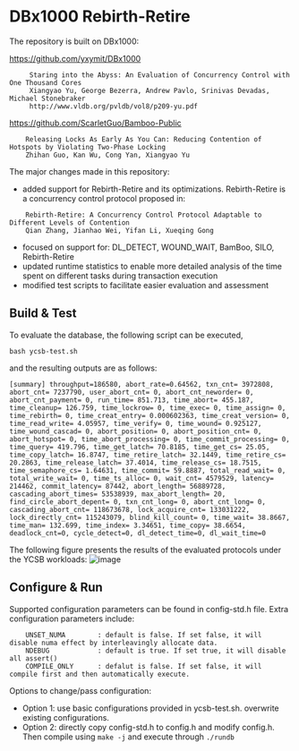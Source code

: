 DBx1000 Rebirth-Retire
==============
The repository is built on DBx1000: 

https://github.com/yxymit/DBx1000 
```
     Staring into the Abyss: An Evaluation of Concurrency Control with One Thousand Cores
     Xiangyao Yu, George Bezerra, Andrew Pavlo, Srinivas Devadas, Michael Stonebraker
     http://www.vldb.org/pvldb/vol8/p209-yu.pdf
```

https://github.com/ScarletGuo/Bamboo-Public
```
    Releasing Locks As Early As You Can: Reducing Contention of Hotspots by Violating Two-Phase Locking
    Zhihan Guo, Kan Wu, Cong Yan, Xiangyao Yu
```

The major changes made in this repository:
- added support for Rebirth-Retire and its optimizations. Rebirth-Retire is a concurrency control protocol proposed in:
```
    Rebirth-Retire: A Concurrency Control Protocol Adaptable to Different Levels of Contention
    Qian Zhang, Jianhao Wei, Yifan Li, Xueqing Gong
```
- focused on support for: DL_DETECT, WOUND_WAIT, BamBoo, SILO, Rebirth-Retire
- updated runtime statistics to enable more detailed analysis of the time spent on different tasks during transaction execution
- modified test scripts to facilitate easier evaluation and assessment


Build & Test
------------

To evaluate the database, the following script can be executed, 

    bash ycsb-test.sh

and the resulting outputs are as follows:
```
[summary] throughput=186580, abort_rate=0.64562, txn_cnt= 3972808, abort_cnt= 7237790, user_abort_cnt= 0, abort_cnt_neworder= 0, abort_cnt_payment= 0, run_time= 851.713, time_abort= 455.187, time_cleanup= 126.759, time_lockrow= 0, time_exec= 0, time_assign= 0, time_rebirth= 0, time_creat_entry= 0.000602363, time_creat_version= 0, time_read_write= 4.05957, time_verify= 0, time_wound= 0.925127, time_wound_cascad= 0, abort_position= 0, abort_position_cnt= 0, abort_hotspot= 0, time_abort_processing= 0, time_commit_processing= 0, time_query= 419.796, time_get_latch= 70.8185, time_get_cs= 25.05, time_copy_latch= 16.8747, time_retire_latch= 32.1449, time_retire_cs= 20.2863, time_release_latch= 37.4014, time_release_cs= 18.7515, time_semaphore_cs= 1.64631, time_commit= 59.8887, total_read_wait= 0, total_write_wait= 0, time_ts_alloc= 0, wait_cnt= 4579529, latency= 214462, commit_latency= 87442, abort_length= 56889728, cascading_abort_times= 53538939, max_abort_length= 20, find_circle_abort_depent= 0, txn_cnt_long= 0, abort_cnt_long= 0, cascading_abort_cnt= 118673678, lock_acquire_cnt= 133031222, lock_directly_cnt= 115243079, blind_kill_count= 0, time_wait= 38.8667, time_man= 132.699, time_index= 3.34651, time_copy= 38.6654, deadlock_cnt=0, cycle_detect=0, dl_detect_time=0, dl_wait_time=0
```

The following figure presents the results of  the evaluated protocols under the YCSB workloads:
![image](https://github.com/user-attachments/assets/5ea6d5f3-f692-4004-9c11-d5bd4002079e)
    
Configure & Run
---------------

Supported configuration parameters can be found in config-std.h file. Extra configuration parameters include: 
```
    UNSET_NUMA        : default is false. If set false, it will disable numa effect by interleavingly allocate data. 
    NDEBUG            : default is true. If set true, it will disable all assert()
    COMPILE_ONLY      : defalut is false. If set false, it will compile first and then automatically execute. 
```
Options to change/pass configuration:
- Option 1: use basic configurations provided in ycsb-test.sh. overwrite existing configurations. 
- Option 2: directly copy config-std.h to config.h and modify config.h. Then compile using ```make -j``` and execute through ```./rundb ```








